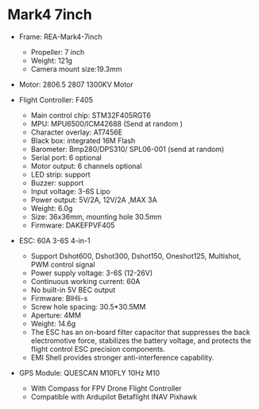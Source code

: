 # Mark4 7inch


- Frame: REA-Mark4-7inch
  - Propeller: 7 inch
  - Weight: 121g
  - Camera mount size:19.3mm

- Motor: 2806.5 2807 1300KV Motor 

- Flight Controller: F405
  -  Main control chip: STM32F405RGT6
  - MPU: MPU6500/ICM42688 (Send at random )
  - Character overlay: AT7456E
  - Black box: integrated 16M Flash
  - Barometer: Bmp280/DPS310/ SPL06-001 (send at random)
  - Serial port: 6 optional
  - Motor output: 6 channels optional
  - LED strip: support
  - Buzzer: support
  - Input voltage: 3-6S Lipo
  - Power output: 5V/2A, 12V/2A ,MAX 3A
  - Weight: 6.0g
  - Size: 36x36mm, mounting hole 30.5mm
  - Firmware: DAKEFPVF405

- ESC: 60A 3-6S 4-in-1
  - Support Dshot600, Dshot300, Dshot150, Oneshot125, Multishot, PWM control signal
  - Power supply voltage: 3-6S (12-26V)
  - Continuous working current: 60A
  - No built-in 5V BEC output
  - Firmware: BlHli-s
  - Screw hole spacing: 30.5*30.5MM
  - Aperture: 4MM
  - Weight: 14.6g
  - The ESC has an on-board filter capacitor that suppresses the back electromotive force, stabilizes the battery voltage, and protects the flight control ESC precision components.
  - EMI Shell provides stronger anti-interference capability.

- GPS Module: QUESCAN M10FLY 10Hz M10 
    - With Compass for FPV Drone Flight Controller
    - Compatible with Ardupilot Betaflight INAV Pixhawk
